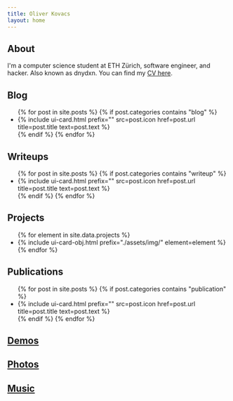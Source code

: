 ```yaml
---
title: Oliver Kovacs
layout: home
---
```


## About

I'm a computer science student at ETH Zürich, software engineer, and hacker.
Also known as dnydxn.
You can find my
<a href="/assets/pdf/Oliver_Kovacs-CV-public-en.pdf" target="_blank">CV here</a>.

<!--
## Languages
<ul>
{% for element in site.data.languages %}
    <li>{% include ui-icon-obj.html prefix="./assets/img/languages/" element=element %}</li>
{% endfor %}
</ul>

## Technologies
<ul id="technology-list" class="row-list">
{% for element in site.data.technologies %}
    <li>{% include ui-icon-obj.html prefix="./assets/img/technologies/" element=element %}</li>
{% endfor %}
</ul>
-->

## Blog
<ul>
{% for post in site.posts %}
    {% if post.categories contains "blog" %}
        <li>{% include ui-card.html prefix="" src=post.icon href=post.url title=post.title text=post.text %}</li>
    {% endif %}
{% endfor %}
</ul>

## Writeups
<ul>
{% for post in site.posts %}
    {% if post.categories contains "writeup" %}
        <li>{% include ui-card.html prefix="" src=post.icon href=post.url title=post.title text=post.text %}</li>
    {% endif %}
{% endfor %}
</ul>

## Projects
<ul>
{% for element in site.data.projects %}
    <li>{% include ui-card-obj.html prefix="./assets/img/" element=element %}</li>
{% endfor %}
</ul>

## Publications
<ul>
{% for post in site.posts %}
    {% if post.categories contains "publication" %}
        <li>{% include ui-card.html prefix="" src=post.icon href=post.url title=post.title text=post.text %}</li>
    {% endif %}
{% endfor %}
</ul>

## <a href="./demos">Demos</a>
<!--## Demos
<ul class="row-list">
{% for element in site.data.demos %}
    <li>{% include ui-card-obj.html prefix="./assets/img/" element=element %}</li>
{% endfor %}
</ul>-->

## <a href="./photos">Photos</a>

## <a href="./music">Music</a>
